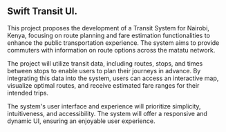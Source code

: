 ## Swift Transit UI.

This project proposes the development of a Transit System for Nairobi, Kenya, focusing on route planning and fare estimation functionalities to enhance the public transportation experience. The system aims to provide commuters with information on route options across the matatu network.

The project will utilize transit data, including routes, stops, and times between stops to enable users to plan their journeys in advance. By integrating this data into the system, users can access an interactive map, visualize optimal routes, and receive estimated fare ranges for their intended trips.

The system's user interface and experience will prioritize simplicity, intuitiveness, and accessibility. The system will offer a responsive and dynamic UI, ensuring an enjoyable user experience.
